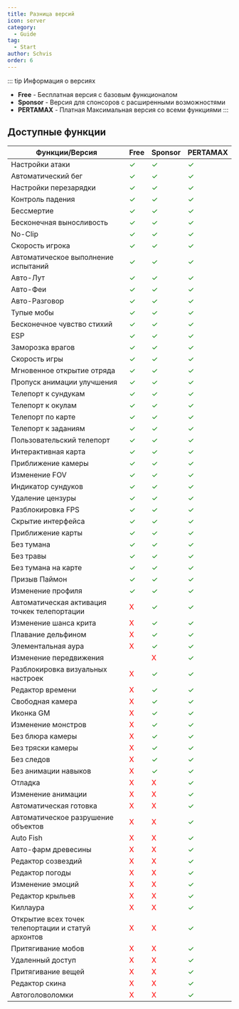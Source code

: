 ```yaml
---
title: Разница версий
icon: server
category:
  - Guide
tag:
  - Start
author: Schvis
order: 6
---
```


::: tip Информация о версиях
- **Free** - Бесплатная версия с базовым функционалом
- **Sponsor** - Версия для спонсоров с расширенными возможностями
- **PERTAMAX** - Платная Максимальная версия со всеми функциями
:::

## Доступные функции

|Функции/Версия | Free |Sponsor|PERTAMAX|
|-----|--------|--------|------|
|Настройки атаки|<span style='color:green;'>✓</span>|<span style='color:green;'>✓</span>|<span style='color:green;'>✓</span>|
|Автоматический бег|<span style='color:green;'>✓</span>|<span style='color:green;'>✓</span>|<span style='color:green;'>✓</span>|
|Настройки перезарядки|<span style='color:green;'>✓</span>|<span style='color:green;'>✓</span>|<span style='color:green;'>✓</span>|
|Контроль падения|<span style='color:green;'>✓</span>|<span style='color:green;'>✓</span>|<span style='color:green;'>✓</span>|
|Бессмертие|<span style='color:green;'>✓</span>|<span style='color:green;'>✓</span>|<span style='color:green;'>✓</span>|
|Бесконечная выносливость|<span style='color:green;'>✓</span>|<span style='color:green;'>✓</span>|<span style='color:green;'>✓</span>|
|No-Clip|<span style='color:green;'>✓</span>|<span style='color:green;'>✓</span>|<span style='color:green;'>✓</span>|
|Скорость игрока|<span style='color:green;'>✓</span>|<span style='color:green;'>✓</span>|<span style='color:green;'>✓</span>|
|Автоматическое выполнение испытаний|<span style='color:green;'>✓</span>|<span style='color:green;'>✓</span>|<span style='color:green;'>✓</span>|
|Авто-Лут|<span style='color:green;'>✓</span>|<span style='color:green;'>✓</span>|<span style='color:green;'>✓</span>|
|Авто-Феи|<span style='color:green;'>✓</span>|<span style='color:green;'>✓</span>|<span style='color:green;'>✓</span>|
|Авто-Разговор|<span style='color:green;'>✓</span>|<span style='color:green;'>✓</span>|<span style='color:green;'>✓</span>|
|Тупые мобы|<span style='color:green;'>✓</span>|<span style='color:green;'>✓</span>|<span style='color:green;'>✓</span>|
|Бесконечное чувство стихий|<span style='color:green;'>✓</span>|<span style='color:green;'>✓</span>|<span style='color:green;'>✓</span>|
|ESP|<span style='color:green;'>✓</span>|<span style='color:green;'>✓</span>|<span style='color:green;'>✓</span>|
|Заморозка врагов|<span style='color:green;'>✓</span>|<span style='color:green;'>✓</span>|<span style='color:green;'>✓</span>|
|Скорость игры|<span style='color:green;'>✓</span>|<span style='color:green;'>✓</span>|<span style='color:green;'>✓</span>|
|Мгновенное открытие отряда|<span style='color:green;'>✓</span>|<span style='color:green;'>✓</span>|<span style='color:green;'>✓</span>|
|Пропуск анимации улучшения|<span style='color:green;'>✓</span>|<span style='color:green;'>✓</span>|<span style='color:green;'>✓</span>|
|Телепорт к сундукам|<span style='color:green;'>✓</span>|<span style='color:green;'>✓</span>|<span style='color:green;'>✓</span>|
|Телепорт к окулам|<span style='color:green;'>✓</span>|<span style='color:green;'>✓</span>|<span style='color:green;'>✓</span>|
|Телепорт по карте|<span style='color:green;'>✓</span>|<span style='color:green;'>✓</span>|<span style='color:green;'>✓</span>|
|Телепорт к заданиям|<span style='color:green;'>✓</span>|<span style='color:green;'>✓</span>|<span style='color:green;'>✓</span>|
|Пользовательский телепорт|<span style='color:green;'>✓</span>|<span style='color:green;'>✓</span>|<span style='color:green;'>✓</span>|
|Интерактивная карта|<span style='color:green;'>✓</span>|<span style='color:green;'>✓</span>|<span style='color:green;'>✓</span>|
|Приближение камеры|<span style='color:green;'>✓</span>|<span style='color:green;'>✓</span>|<span style='color:green;'>✓</span>|
|Изменение FOV|<span style='color:green;'>✓</span>|<span style='color:green;'>✓</span>|<span style='color:green;'>✓</span>|
|Индикатор сундуков|<span style='color:green;'>✓</span>|<span style='color:green;'>✓</span>|<span style='color:green;'>✓</span>|
|Удаление цензуры|<span style='color:green;'>✓</span>|<span style='color:green;'>✓</span>|<span style='color:green;'>✓</span>|
|Разблокировка FPS|<span style='color:green;'>✓</span>|<span style='color:green;'>✓</span>|<span style='color:green;'>✓</span>|
|Скрытие интерфейса|<span style='color:green;'>✓</span>|<span style='color:green;'>✓</span>|<span style='color:green;'>✓</span>|
|Приближение карты|<span style='color:green;'>✓</span>|<span style='color:green;'>✓</span>|<span style='color:green;'>✓</span>|
|Без тумана|<span style='color:green;'>✓</span>|<span style='color:green;'>✓</span>|<span style='color:green;'>✓</span>|
|Без травы|<span style='color:green;'>✓</span>|<span style='color:green;'>✓</span>|<span style='color:green;'>✓</span>|
|Без тумана на карте|<span style='color:green;'>✓</span>|<span style='color:green;'>✓</span>|<span style='color:green;'>✓</span>|
|Призыв Паймон|<span style='color:green;'>✓</span>|<span style='color:green;'>✓</span>|<span style='color:green;'>✓</span>|
|Изменение профиля|<span style='color:green;'>✓</span>|<span style='color:green;'>✓</span>|<span style='color:green;'>✓</span>|
|Автоматическая активация точкек телепортации|<span style='color:red;'>X</span>|<span style='color:green;'>✓</span>|<span style='color:green;'>✓</span>|
|Изменение шанса крита|<span style='color:red;'>X</span>|<span style='color:green;'>✓</span>|<span style='color:green;'>✓</span>|
|Плавание дельфином|<span style='color:red;'>X</span>|<span style='color:green;'>✓</span>|<span style='color:green;'>✓</span>|
|Элементальная аура|<span style='color:red;'>X</span>|<span style='color:green;'>✓</span>|<span style='color:green;'>✓</span>|
|Изменение передвижения||<span style='color:red;'>X</span>|<span style='color:green;'>✓</span>|<span style='color:green;'>✓</span>|
|Разблокировка визуальных настроек|<span style='color:red;'>X</span>|<span style='color:green;'>✓</span>|<span style='color:green;'>✓</span>|
|Редактор времени|<span style='color:red;'>X</span>|<span style='color:green;'>✓</span>|<span style='color:green;'>✓</span>|
|Свободная камера|<span style='color:red;'>X</span>|<span style='color:green;'>✓</span>|<span style='color:green;'>✓</span>|
|Иконка GM|<span style='color:red;'>X</span>|<span style='color:green;'>✓</span>|<span style='color:green;'>✓</span>|
|Изменение монстров|<span style='color:red;'>X</span>|<span style='color:green;'>✓</span>|<span style='color:green;'>✓</span>|
|Без блюра камеры|<span style='color:red;'>X</span>|<span style='color:green;'>✓</span>|<span style='color:green;'>✓</span>|
|Без тряски камеры|<span style='color:red;'>X</span>|<span style='color:green;'>✓</span>|<span style='color:green;'>✓</span>|
|Без следов|<span style='color:red;'>X</span>|<span style='color:green;'>✓</span>|<span style='color:green;'>✓</span>|
|Без анимации навыков|<span style='color:red;'>X</span>|<span style='color:green;'>✓</span>|<span style='color:green;'>✓</span>|
|Отладка|<span style='color:red;'>X</span>|<span style='color:red;'>X</span>|<span style='color:green;'>✓</span>|
|Изменение анимации|<span style='color:red;'>X</span>|<span style='color:red;'>X</span>|<span style='color:green;'>✓</span>|
|Автоматическая готовка|<span style='color:red;'>X</span>|<span style='color:red;'>X</span>|<span style='color:green;'>✓</span>|
|Автоматическое разрушение объектов|<span style='color:red;'>X</span>|<span style='color:red;'>X</span>|<span style='color:green;'>✓</span>|
|Auto Fish|<span style='color:red;'>X</span>|<span style='color:red;'>X</span>|<span style='color:green;'>✓</span>|
|Авто-фарм древесины|<span style='color:red;'>X</span>|<span style='color:red;'>X</span>|<span style='color:green;'>✓</span>|
|Редактор созвездий|<span style='color:red;'>X</span>|<span style='color:red;'>X</span>|<span style='color:green;'>✓</span>|
|Редактор погоды|<span style='color:red;'>X</span>|<span style='color:red;'>X</span>|<span style='color:green;'>✓</span>|
|Изменение эмоций|<span style='color:red;'>X</span>|<span style='color:red;'>X</span>|<span style='color:green;'>✓</span>|
|Редактор крыльев|<span style='color:red;'>X</span>|<span style='color:red;'>X</span>|<span style='color:green;'>✓</span>|
|Киллаура|<span style='color:red;'>X</span>|<span style='color:red;'>X</span>|<span style='color:green;'>✓</span>|
|Открытие всех точек телепортации и статуй архонтов|<span style='color:red;'>X</span>|<span style='color:red;'>X</span>|<span style='color:green;'>✓</span>|
|Притягивание мобов|<span style='color:red;'>X</span>|<span style='color:red;'>X</span>|<span style='color:green;'>✓</span>|
|Удаленный доступ|<span style='color:red;'>X</span>|<span style='color:red;'>X</span>|<span style='color:green;'>✓</span>|
|Притягивание вещей|<span style='color:red;'>X</span>|<span style='color:red;'>X</span>|<span style='color:green;'>✓</span>|
|Редактор скина|<span style='color:red;'>X</span>|<span style='color:red;'>X</span>|<span style='color:green;'>✓</span>|
|Автоголоволомки|<span style='color:red;'>X</span>|<span style='color:red;'>X</span>|<span style='color:green;'>✓</span>|